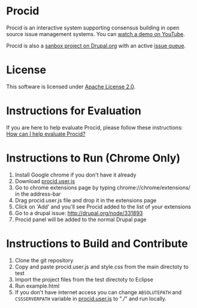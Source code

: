 Procid
======

Procid is an interactive system supporting consensus building in open source issue management systems.
You can [watch a demo on YouTube](https://www.youtube.com/watch?v=a_kHWOjXEtQ&cc_load_policy=1).

Procid is also a [sanbox project on Drupal.org](https://drupal.org/sandbox/rzilouc2/2032763) with an active [issue queue](https://drupal.org/project/issues/2032763?status=All&categories=All).

License
=======

This software is licensed under [Apache License 2.0](http://www.apache.org/licenses/LICENSE-2.0.html).

Instructions for Evaluation
===========================
If you are here to help evaluate Procid, please follow these instructions: [How can I help evaluate Procid?](https://github.com/albaloo/procid-client/blob/master/EvaluatingProcid.md)

Instructions to Run (Chrome Only)
===================

1. Install Google chrome if you don't have it already
1. Download [procid.user.js](https://github.com/albaloo/procid-client/raw/master/procid.user.js)
1. Go to chrome extensions page by typing chrome://chrome/extensions/ in the address-bar
1. Drag procid.user.js file and drop it in the extensions page
1. Click on 'Add' and you'll see Procid added to the list of your extensions
1. Go to a drupal issue: http://drupal.org/node/331893
1. Procid panel will be added to the normal Drupal page

Instructions to Build and Contribute
====================================

1. Clone the git repository
1. Copy and paste procid.user.js and style.css from the main directoty to test
1. Import the project files from the test directoty to Eclipse
1. Run example.html
1. If you don't have internet access you can change `ABSOLUTEPATH` and `CSSSERVERPATH` variable in [procid.user.js](https://github.com/albaloo/procid-client/raw/master/procid.user.js) to "./" and run locally.
